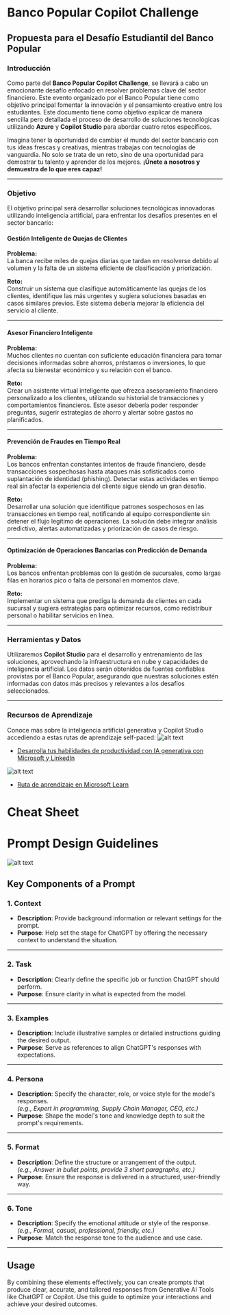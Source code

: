 # Banco Popular Copilot Challenge

## Propuesta para el Desafío Estudiantil del Banco Popular

### Introducción

Como parte del **Banco Popular Copilot Challenge**, se llevará a cabo un emocionante desafío enfocado en resolver problemas clave del sector financiero. Este evento organizado por el Banco Popular tiene como objetivo principal fomentar la innovación y el pensamiento creativo entre los estudiantes. Este documento tiene como objetivo explicar de manera sencilla pero detallada el proceso de desarrollo de soluciones tecnológicas utilizando **Azure** y **Copilot Studio** para abordar cuatro retos específicos.

Imagina tener la oportunidad de cambiar el mundo del sector bancario con tus ideas frescas y creativas, mientras trabajas con tecnologías de vanguardia. No solo se trata de un reto, sino de una oportunidad para demostrar tu talento y aprender de los mejores. **¡Únete a nosotros y demuestra de lo que eres capaz!**

---

### Objetivo

El objetivo principal será desarrollar soluciones tecnológicas innovadoras utilizando inteligencia artificial, para enfrentar los desafíos presentes en el sector bancario:

#### Gestión Inteligente de Quejas de Clientes

**Problema:**  
La banca recibe miles de quejas diarias que tardan en resolverse debido al volumen y la falta de un sistema eficiente de clasificación y priorización.

**Reto:**  
Construir un sistema que clasifique automáticamente las quejas de los clientes, identifique las más urgentes y sugiera soluciones basadas en casos similares previos. Este sistema debería mejorar la eficiencia del servicio al cliente.

---

#### Asesor Financiero Inteligente

**Problema:**  
Muchos clientes no cuentan con suficiente educación financiera para tomar decisiones informadas sobre ahorros, préstamos o inversiones, lo que afecta su bienestar económico y su relación con el banco.

**Reto:**  
Crear un asistente virtual inteligente que ofrezca asesoramiento financiero personalizado a los clientes, utilizando su historial de transacciones y comportamientos financieros. Este asesor debería poder responder preguntas, sugerir estrategias de ahorro y alertar sobre gastos no planificados.

---

#### Prevención de Fraudes en Tiempo Real

**Problema:**  
Los bancos enfrentan constantes intentos de fraude financiero, desde transacciones sospechosas hasta ataques más sofisticados como suplantación de identidad (phishing). Detectar estas actividades en tiempo real sin afectar la experiencia del cliente sigue siendo un gran desafío.

**Reto:**  
Desarrollar una solución que identifique patrones sospechosos en las transacciones en tiempo real, notificando al equipo correspondiente sin detener el flujo legítimo de operaciones. La solución debe integrar análisis predictivo, alertas automatizadas y priorización de casos de riesgo.

---

#### Optimización de Operaciones Bancarias con Predicción de Demanda

**Problema:**  
Los bancos enfrentan problemas con la gestión de sucursales, como largas filas en horarios pico o falta de personal en momentos clave.

**Reto:**  
Implementar un sistema que prediga la demanda de clientes en cada sucursal y sugiera estrategias para optimizar recursos, como redistribuir personal o habilitar servicios en línea.

---

### Herramientas y Datos

Utilizaremos **Copilot Studio** para el desarrollo y entrenamiento de las soluciones, aprovechando la infraestructura en nube y capacidades de inteligencia artificial. Los datos serán obtenidos de fuentes confiables provistas por el Banco Popular, asegurando que nuestras soluciones estén informadas con datos más precisos y relevantes a los desafíos seleccionados.

---

### Recursos de Aprendizaje

Conoce más sobre la inteligencia artificial generativa y Copilot Studio accediendo a estas rutas de aprendizaje self-paced:
![alt text](https://github.com/Copilot-Hackathon/PopularHackathon2025/blob/main/images/productividad%20con%20ia%20generativa.png)
- [Desarrolla tus habilidades de productividad con IA generativa con Microsoft y LinkedIn](https://es.linkedin.com/learning/paths/desarrolla-tus-habilidades-de-productividad-con-ia-generativa-con-microsoft-y-linkedin)

![alt text](https://github.com/Copilot-Hackathon/PopularHackathon2025/blob/main/images/herramientas%20y%20aplicaciones%20de%20ia.png)
- [Ruta de aprendizaje en Microsoft Learn](https://learn.microsoft.com/es-mx/training/paths/work-power-virtual-agents/)

# Cheat Sheet
# Prompt Design Guidelines

![alt text](https://github.com/Copilot-Hackathon/PopularHackathon2025/blob/main/images/CheatSheet.png)

## Key Components of a Prompt

### 1. **Context**
   - **Description**: Provide background information or relevant settings for the prompt.
   - **Purpose**: Help set the stage for ChatGPT by offering the necessary context to understand the situation.

---

### 2. **Task**
   - **Description**: Clearly define the specific job or function ChatGPT should perform.
   - **Purpose**: Ensure clarity in what is expected from the model.

---

### 3. **Examples**
   - **Description**: Include illustrative samples or detailed instructions guiding the desired output.
   - **Purpose**: Serve as references to align ChatGPT's responses with expectations.

---

### 4. **Persona**
   - **Description**: Specify the character, role, or voice style for the model's responses.  
     *(e.g., Expert in programming, Supply Chain Manager, CEO, etc.)*
   - **Purpose**: Shape the model's tone and knowledge depth to suit the prompt's requirements.

---

### 5. **Format**
   - **Description**: Define the structure or arrangement of the output.  
     *(e.g., Answer in bullet points, provide 3 short paragraphs, etc.)*
   - **Purpose**: Ensure the response is delivered in a structured, user-friendly way.

---

### 6. **Tone**
   - **Description**: Specify the emotional attitude or style of the response.  
     *(e.g., Formal, casual, professional, friendly, etc.)*
   - **Purpose**: Match the response tone to the audience and use case.

---

## Usage
By combining these elements effectively, you can create prompts that produce clear, accurate, and tailored responses from Generative AI Tools like ChatGPT or Copilot. Use this guide to optimize your interactions and achieve your desired outcomes.
